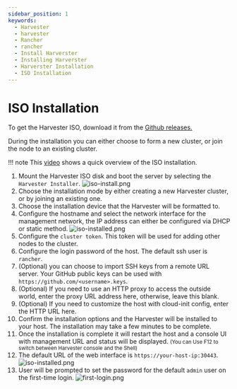```yaml
---
sidebar_position: 1
keywords:
  - Harvester
  - harvester
  - Rancher
  - rancher
  - Install Harverster
  - Installing Harverster
  - Harverster Installation
  - ISO Installation
---
```


# ISO Installation

To get the Harvester ISO, download it from the [Github releases.](https://github.com/harvester/harvester/releases)

During the installation you can either choose to form a new cluster, or join the node to an existing cluster.

!!! note
    This [video](https://youtu.be/97ADieBX6bE) shows a quick overview of the ISO installation.

1. Mount the Harvester ISO disk and boot the server by selecting the `Harvester Installer`.
   ![iso-install.png](/assets/iso-install.png)
1. Choose the installation mode by either creating a new Harvester cluster, or by joining an existing one.
1. Choose the installation device that the Harvester will be formatted to.
1. Configure the hostname and select the network interface for the management network, the IP address can either be configured via DHCP or static method.
   ![iso-installed.png](/assets/iso-nic-config.png)
1. Configure the `cluster token`. This token will be used for adding other nodes to the cluster.
1. Configure the login password of the host. The default ssh user is `rancher`.
1. (Optional) you can choose to import SSH keys from a remote URL server. Your GitHub public keys can be used with `https://github.com/<username>.keys`.
1. (Optional) If you need to use an HTTP proxy to access the outside world, enter the proxy URL address here, otherwise, leave this blank.
1. (Optional) If you need to customize the host with cloud-init config, enter the HTTP URL here.
1. Confirm the installation options and the Harvester will be installed to your host. The installation may take a few minutes to be complete.
1. Once the installation is complete it will restart the host and a console UI with management URL and status will be displayed. <small>(You can Use F12 to switch between Harvester console and the Shell)</small>
1. The default URL of the web interface is `https://your-host-ip:30443`.
   ![iso-installed.png](/assets/iso-installed.png)
1. User will be prompted to set the password for the default `admin` user on the first-time login.
   ![first-login.png](/assets/first-log-in.png)
